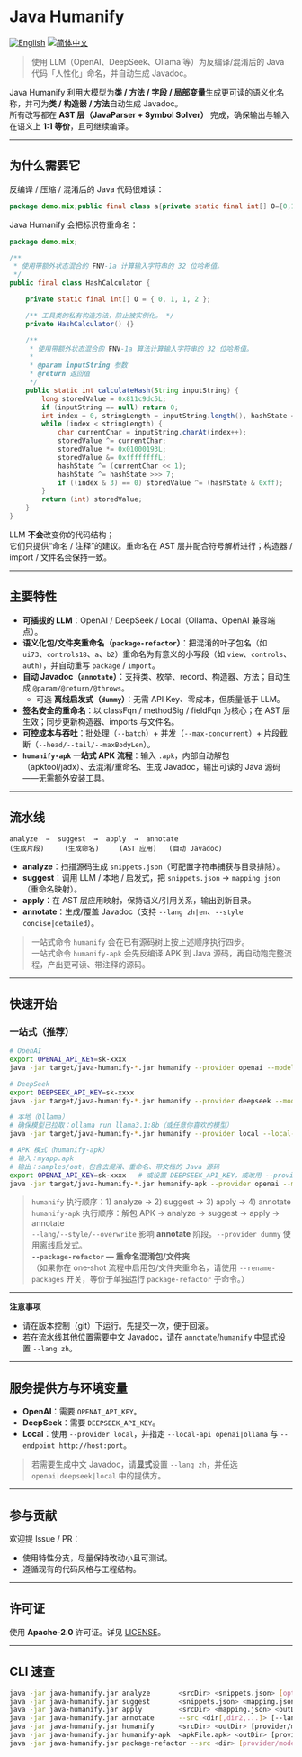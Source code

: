 # Java Humanify
[![English](https://img.shields.io/badge/README-English-blue)](./README.md)
[![简体中文](https://img.shields.io/badge/README-简体中文-brightgreen)](./README_zh.md)

> 使用 LLM（OpenAI、DeepSeek、Ollama 等）为反编译/混淆后的 Java 代码「人性化」命名，并自动生成 Javadoc。

Java Humanify 利用大模型为**类 / 方法 / 字段 / 局部变量**生成更可读的语义化名称，并可为**类 / 构造器 / 方法**自动生成 Javadoc。  
所有改写都在 **AST 层（JavaParser + Symbol Solver）** 完成，确保输出与输入在语义上 **1:1 等价**，且可继续编译。

---

## 为什么需要它

反编译 / 压缩 / 混淆后的 Java 代码很难读：

```java
package demo.mix;public final class a{private static final int[] O={0,1,1,2};private a(){}public static int h(String s){long x=0x811c9dc5L;if(s==null)return 0;int i=0,n=s.length(),j=O[2];while(i<n){char c=s.charAt(i++);x^=c;x*=0x01000193L;x&=0xffffffffL;j^=(c<<1);j^=j>>>7;if((i&3)==0)x^=(j&0xff);}return (int)x;}}
```

Java Humanify 会把标识符重命名：

```java
package demo.mix;

/**
 * 使用带额外状态混合的 FNV-1a 计算输入字符串的 32 位哈希值。
 */
public final class HashCalculator {

    private static final int[] O = { 0, 1, 1, 2 };

    /** 工具类的私有构造方法，防止被实例化。 */
    private HashCalculator() {}

    /**
     * 使用带额外状态混合的 FNV-1a 算法计算输入字符串的 32 位哈希值。
     *
     * @param inputString 参数
     * @return 返回值
     */
    public static int calculateHash(String inputString) {
        long storedValue = 0x811c9dc5L;
        if (inputString == null) return 0;
        int index = 0, stringLength = inputString.length(), hashState = O[2];
        while (index < stringLength) {
            char currentChar = inputString.charAt(index++);
            storedValue ^= currentChar;
            storedValue *= 0x01000193L;
            storedValue &= 0xffffffffL;
            hashState ^= (currentChar << 1);
            hashState ^= hashState >>> 7;
            if ((index & 3) == 0) storedValue ^= (hashState & 0xff);
        }
        return (int) storedValue;
    }
}
```

LLM **不会**改变你的代码结构；  
它们只提供“命名 / 注释”的建议。重命名在 AST 层并配合符号解析进行；构造器 / import / 文件名会保持一致。

---

## 主要特性

- **可插拔的 LLM**：OpenAI / DeepSeek / Local（Ollama、OpenAI 兼容端点）。
- **语义化包/文件夹重命名（`package-refactor`）**：把混淆的叶子包名（如 `ui73`、`controls18`、`a`、`b2`）重命名为有意义的小写段（如 `view`、`controls`、`auth`），并自动重写 `package` / `import`。
- **自动 Javadoc（`annotate`）**：支持类、枚举、record、构造器、方法；自动生成 `@param/@return/@throws`。
    - 可选 **离线启发式（`dummy`）**：无需 API Key、零成本，但质量低于 LLM。
- **签名安全的重命名**：以 classFqn / methodSig / fieldFqn 为核心；在 AST 层生效；同步更新构造器、imports 与文件名。
- **可控成本与吞吐**：批处理（`--batch`）+ 并发（`--max-concurrent`）+ 片段截断（`--head/--tail/--maxBodyLen`）。
- **`humanify-apk` 一站式 APK 流程**：输入 `.apk`，内部自动解包（apktool/jadx）、去混淆/重命名、生成 Javadoc，输出可读的 Java 源码——无需额外安装工具。

---

## 流水线

```
analyze  →  suggest  →  apply  →  annotate
(生成片段)     (生成命名)     (AST 应用)   (自动 Javadoc)
```

- **analyze**：扫描源码生成 `snippets.json`（可配置字符串捕获与目录排除）。
- **suggest**：调用 LLM / 本地 / 启发式，把 `snippets.json` → `mapping.json`（重命名映射）。
- **apply**：在 AST 层应用映射，保持语义/引用关系，输出到新目录。
- **annotate**：生成/覆盖 Javadoc（支持 `--lang zh|en`、`--style concise|detailed`）。

> 一站式命令 `humanify` 会在已有源码树上按上述顺序执行四步。  
> 一站式命令 `humanify-apk` 会先反编译 APK 到 Java 源码，再自动跑完整流程，产出更可读、带注释的源码。

---

## 快速开始

### 一站式（推荐）

```bash
# OpenAI
export OPENAI_API_KEY=sk-xxxx
java -jar target/java-humanify-*.jar humanify --provider openai --model gpt-4o-mini samples/src samples/out
```

```bash
# DeepSeek
export DEEPSEEK_API_KEY=sk-xxxx
java -jar target/java-humanify-*.jar humanify --provider deepseek --model deepseek-chat samples/src samples/out
```

```bash
# 本地（Ollama）
# 确保模型已拉取：ollama run llama3.1:8b（或任意你喜欢的模型）
java -jar target/java-humanify-*.jar humanify --provider local --local-api ollama --endpoint http://localhost:11434 --model llama3.1:8b samples/src samples/out
```

```bash
# APK 模式（humanify-apk）
# 输入：myapp.apk
# 输出：samples/out，包含去混淆、重命名、带文档的 Java 源码
export OPENAI_API_KEY=sk-xxxx   # 或设置 DEEPSEEK_API_KEY，或改用 --provider local
java -jar target/java-humanify-*.jar humanify-apk --provider openai --model gpt-4o-mini myapp.apk samples/out
```

> `humanify` 执行顺序：1) analyze → 2) suggest → 3) apply → 4) annotate  
> `humanify-apk` 执行顺序：解包 APK → analyze → suggest → apply → annotate  
> `--lang/--style/--overwrite` 影响 **annotate** 阶段。`--provider dummy` 使用离线启发式。  
> **`--package-refactor` — 重命名混淆包/文件夹**  
> （如果你在 one‑shot 流程中启用包/文件夹重命名，请使用 `--rename-packages` 开关，等价于单独运行 `package-refactor` 子命令。）

---

**注意事项**

- 请在版本控制（git）下运行。先提交一次，便于回滚。
- 若在流水线其他位置需要中文 Javadoc，请在 `annotate`/`humanify` 中显式设置 `--lang zh`。

---

## 服务提供方与环境变量

- **OpenAI**：需要 `OPENAI_API_KEY`。
- **DeepSeek**：需要 `DEEPSEEK_API_KEY`。
- **Local**：使用 `--provider local`，并指定 `--local-api openai|ollama` 与 `--endpoint http://host:port`。

> 若需要生成中文 Javadoc，请**显式**设置 `--lang zh`，并任选 `openai|deepseek|local` 中的提供方。

---

## 参与贡献

欢迎提 Issue / PR：
- 使用特性分支，尽量保持改动小且可测试。
- 遵循现有的代码风格与工程结构。

---

## 许可证

使用 **Apache-2.0** 许可证。详见 [LICENSE](./LICENSE)。

---

## CLI 速查

```bash
java -jar java-humanify.jar analyze       <srcDir> <snippets.json> [opts]
java -jar java-humanify.jar suggest       <snippets.json> <mapping.json> [opts]
java -jar java-humanify.jar apply         <srcDir> <mapping.json> <outDir> [--classpath ...]
java -jar java-humanify.jar annotate      --src <dir[,dir2,...]> [--lang/--style/--overwrite ...]
java -jar java-humanify.jar humanify      <srcDir> <outDir> [provider/model/annotate opts...]
java -jar java-humanify.jar humanify-apk  <apkFile.apk> <outDir> [provider/model/annotate opts...]
java -jar java-humanify.jar package-refactor --src <dir> [provider/model/opts...]
```

